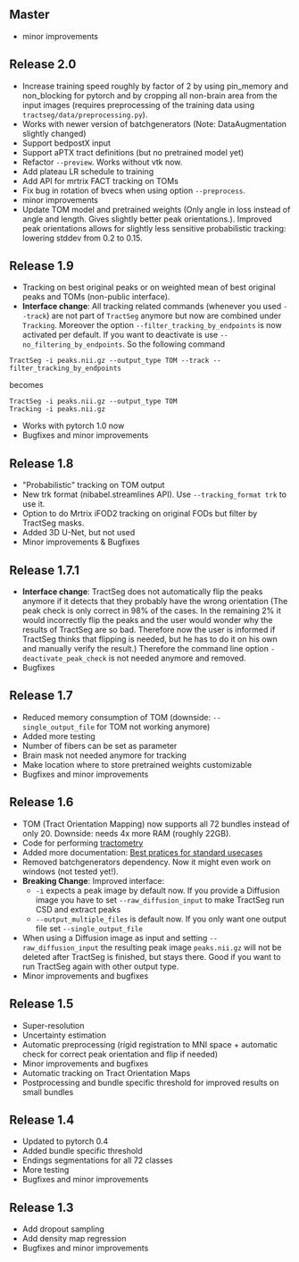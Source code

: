 ## Master

* minor improvements


## Release 2.0

* Increase training speed roughly by factor of 2 by using pin_memory and non_blocking for pytorch and by 
cropping all non-brain area from the input images (requires preprocessing of the training data using
`tractseg/data/preprocessing.py`).
* Works with newer version of batchgenerators (Note: DataAugmentation slightly changed)
* Support bedpostX input
* Support aPTX tract definitions (but no pretrained model yet)
* Refactor `--preview`. Works without vtk now.
* Add plateau LR schedule to training
* Add API for mrtrix FACT tracking on TOMs
* Fix bug in rotation of bvecs when using option `--preprocess`.
* minor improvements
* Update TOM model and pretrained weights (Only angle in loss instead of angle and length. Gives slightly better 
peak orientations.). Improved peak orientations allows for slightly less sensitive probabilistic tracking: lowering
stddev from 0.2 to 0.15.


## Release 1.9

* Tracking on best original peaks or on weighted mean of best original peaks and TOMs (non-public interface).
* **Interface change**: All tracking related commands (whenever you used `--track`) are not part of `TractSeg` anymore
 but now are combined under `Tracking`. Moreover the option `--filter_tracking_by_endpoints` is now activated per
 default. If you want to deactivate is use `--no_filtering_by_endpoints`.
 So the following command 
```
TractSeg -i peaks.nii.gz --output_type TOM --track --filter_tracking_by_endpoints
``` 
becomes 
```
TractSeg -i peaks.nii.gz --output_type TOM 
Tracking -i peaks.nii.gz
```
* Works with pytorch 1.0 now
* Bugfixes and minor improvements 


## Release 1.8

* "Probabilistic" tracking on TOM output
* New trk format (nibabel.streamlines API). Use `--tracking_format trk` to use it.
* Option to do Mrtrix iFOD2 tracking on original FODs but filter by TractSeg masks.
* Added 3D U-Net, but not used
* Minor improvements & Bugfixes


## Release 1.7.1

* **Interface change**: TractSeg does not automatically flip the peaks anymore if it detects that they probably have
the wrong orientation (The peak check is only correct in 98% of the cases. In the remaining 2% it would incorrectly flip
the peaks and the user would wonder why the results of TractSeg are so bad. Therefore now the user is informed if
TractSeg thinks that flipping is needed, but he has to do it on his own and manually verify the result.) Therefore
the command line option `-deactivate_peak_check` is not needed anymore and removed.
* Bugfixes


## Release 1.7

* Reduced memory consumption of TOM (downside: `--single_output_file` for TOM not working anymore)
* Added more testing
* Number of fibers can be set as parameter
* Brain mask not needed anymore for tracking
* Make location where to store pretrained weights customizable
* Bugfixes and minor improvements


## Release 1.6

* TOM (Tract Orientation Mapping) now supports all 72 bundles instead of only 20. Downside: needs 4x more RAM (roughly 22GB).
* Code for performing [tractometry](resources/Tractometry_documentation.md)
* Added more documentation: [Best pratices for standard usecases](resources/Tutorial.md)
* Removed batchgenerators dependency. Now it might even work on windows (not tested yet!).
* **Breaking Change**: Improved interface:
    * `-i` expects a peak image by default now. If you provide a Diffusion image you have to set `--raw_diffusion_input` to make
    TractSeg run CSD and extract peaks
    * `--output_multiple_files` is default now. If you only want one output file set `--single_output_file`
* When using a Diffusion image as input and setting `--raw_diffusion_input` the resulting peak image `peaks.nii.gz` will
not be deleted after TractSeg is finished, but stays there. Good if you want to run TractSeg again with other 
output type.
* Minor improvements and bugfixes


## Release 1.5

* Super-resolution
* Uncertainty estimation
* Automatic preprocessing (rigid registration to MNI space + automatic check for correct peak orientation and flip if needed) 
* Minor improvements and bugfixes
* Automatic tracking on Tract Orientation Maps
* Postprocessing and bundle specific threshold for improved results on small bundles


## Release 1.4

* Updated to pytorch 0.4
* Added bundle specific threshold
* Endings segmentations for all 72 classes
* More testing
* Bugfixes and minor improvements


## Release 1.3

* Add dropout sampling
* Add density map regression
* Bugfixes and minor improvements
